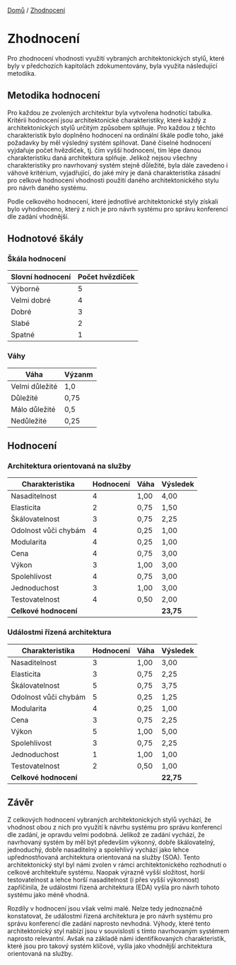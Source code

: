 [Domů](/README.md) / [Zhodnocení](/Zhodnocení/README.md) 

# Zhodnocení
Pro zhodnocení vhodnosti využití vybraných architektonických stylů, které byly v předchozích kapitolách zdokumentovány, byla využita následující metodika. 

## Metodika hodnocení
Pro každou ze zvolených architektur byla vytvořena hodnotící tabulka. Kritérii hodnocení jsou architektonické charakteristiky, které každý z architektonických stylů určitým způsobem splňuje. Pro každou z těchto charakteristik bylo doplněno hodnocení na ordinální škále podle toho, jaké požadavky by měl výsledný systém splňovat. Dané číselné hodnocení vyjdařuje počet hvězdiček, tj. čím vyšší hodnocení, tím lépe danou charakteristiku daná architektura splňuje. Jelikož nejsou všechny charakteristiky pro navrhovaný systém stejně důležité, byla dále zavedeno i váhové kritérium, vyjadřující, do jaké míry je daná charakteristika zásadní pro celkové hodnocení vhodnosti použití daného architektonického stylu pro návrh daného systému. 

Podle celkového hodnocení, které jednotlivé architektonické styly získali bylo vyhodnoceno, který z nich je pro návrh systému pro správu konferencí dle zadání vhodnější.

## Hodnotové škály

### Škála hodnocení

| **Slovní hodnocení** | **Počet hvězdiček** |
|----------------------|---------------------|
| Výborné              | 5                   |
| Velmi dobré          | 4                   |
| Dobré                | 3                   |
| Slabé                | 2                   |
| Spatné               | 1                   |

### Váhy

| **Váha**       | **Výzanm** |
|----------------|------------|
| Velmi důležité | 1,0        |
| Důležité       | 0,75       |
| Málo důležité  | 0,5        |
| Nedůležité     | 0,25       |


## Hodnocení

### Architektura orientovaná na služby

| **Charakteristika**  | **Hodnocení** | **Váha** | **Výsledek** |
|----------------------|---------------|----------|--------------|
| Nasaditelnost        | 4             | 1,00     | 4,00         |
| Elasticita           | 2             | 0,75     | 1,50         |
| Škálovatelnost       | 3             | 0,75     | 2,25         |
| Odolnost vůči chybám | 4             | 0,25     | 1,00         |
| Modularita           | 4             | 0,25     | 1,00         |
| Cena                 | 4             | 0,75     | 3,00         |
| Výkon                | 3             | 1,00     | 3,00         |
| Spolehlivost         | 4             | 0,75     | 3,00         |
| Jednoduchost         | 3             | 1,00     | 3,00         |
| Testovatelnost       | 4             | 0,50     | 2,00         |
| **Celkové hodnocení**|               |          | **23,75**    |

### Událostmi řízená architektura

| **Charakteristika**  | **Hodnocení** | **Váha** | **Výsledek** |
|----------------------|---------------|----------|--------------|
| Nasaditelnost        | 3             | 1,00     | 3,00         |
| Elasticita           | 3             | 0,75     | 2,25         |
| Škálovatelnost       | 5             | 0,75     | 3,75         |
| Odolnost vůči chybám | 5             | 0,25     | 1,25         |
| Modularita           | 4             | 0,25     | 1,00         |
| Cena                 | 3             | 0,75     | 2,25         |
| Výkon                | 5             | 1,00     | 5,00         |
| Spolehlivost         | 3             | 0,75     | 2,25         |
| Jednoduchost         | 1             | 1,00     | 1,00         |
| Testovatelnost       | 2             | 0,50     | 1,00         |
| **Celkové hodnocení**|               |          |**22,75**     |

## Závěr

Z celkových hodnocení vybraných architektonických stylů vychází, že vhodnost obou z nich pro využití k návrhu systému pro správu konferencí dle zadání, je opravdu velmi podobná. Jelikož ze zadání vychází, že navrhovaný systém by měl být především výkonný, dobře škálovatelný, jednoduchý, dobře nasaditelný a spolehlivý vychází jako lehce upřednostňovaná architektura orientovaná na služby (SOA). Tento architektonický styl byl námi zvolen v rámci architektonického rozhodnutí o celkové architektuře systému. Naopak výrazně vyšší složitost, horší testovatelnost a lehce horší nasaditelnost (i přes vyšší výkonnost) zapříčinila, že událostmi řízená architektura (EDA) vyšla pro návrh tohoto systému jako méně vhodná. 

Rozdíly v hodnocení jsou však velmi malé. Nelze tedy jednoznačně konstatovat, že událostmi řízená architektura je pro návrh systému pro správu konferencí dle zadání naprosto nevhodná. Výhody, které tento architektonický styl nabízí jsou v souvislosti s tímto navrhovaným systémem naprosto relevantní. Avšak na základě námi identifikovaných charakteristik, které jsou pro takový systém klíčové, vyšla jako vhodnější architektura orientovaná na služby.
